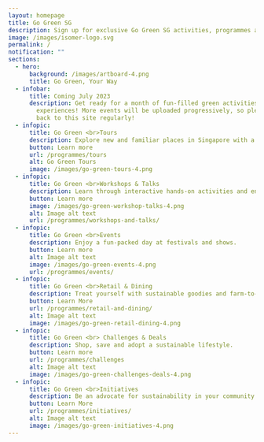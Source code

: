 ```yaml
---
layout: homepage
title: Go Green SG
description: Sign up for exclusive Go Green SG activities, programmes and experiences!
image: /images/isomer-logo.svg
permalink: /
notification: ""
sections:
  - hero:
      background: /images/artboard-4.png
      title: Go Green, Your Way
  - infobar:
      title: Coming July 2023
      description: Get ready for a month of fun-filled green activities and
        experiences! More events will be uploaded progressively, so please check
        back to this site regularly!
  - infopic:
      title: Go Green <br>Tours
      description: Explore new and familiar places in Singapore with a green lens.
      button: Learn more
      url: /programmes/tours
      alt: Go Green Tours
      image: /images/go-green-tours-4.png
  - infopic:
      title: Go Green <br>Workshops & Talks
      description: Learn through interactive hands-on activities and enriching talks.
      button: Learn more
      image: /images/go-green-workshop-talks-4.png
      alt: Image alt text
      url: /programmes/workshops-and-talks/
  - infopic:
      title: Go Green <br>Events
      description: Enjoy a fun-packed day at festivals and shows.
      button: Learn more
      alt: Image alt text
      image: /images/go-green-events-4.png
      url: /programmes/events/
  - infopic:
      title: Go Green <br>Retail & Dining
      description: Treat yourself with sustainable goodies and farm-to-table experiences.
      button: Learn More
      url: /programmes/retail-and-dining/
      alt: Image alt text
      image: /images/go-green-retail-dining-4.png
  - infopic:
      title: Go Green <br> Challenges & Deals
      description: Shop, save and adopt a sustainable lifestyle.
      button: Learn more
      url: /programmes/challenges
      alt: Image alt text
      image: /images/go-green-challenges-deals-4.png
  - infopic:
      title: Go Green <br>Initiatives
      description: Be an advocate for sustainability in your community.
      button: Learn More
      url: /programmes/initiatives/
      alt: Image alt text
      image: /images/go-green-initiatives-4.png
---
```

